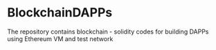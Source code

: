 # BlockchainDAPPs
The repository contains blockchain - solidity codes for building DAPPs using Ethereum VM and test network
